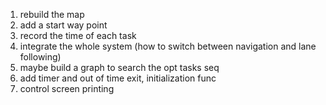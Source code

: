 1. rebuild the map
2. add a start way point
3. record the time of each task
4. integrate the whole system (how to switch between navigation and lane following)
5. maybe build a graph to search the opt tasks seq
6. add timer and out of time exit, initialization func
7. control screen printing